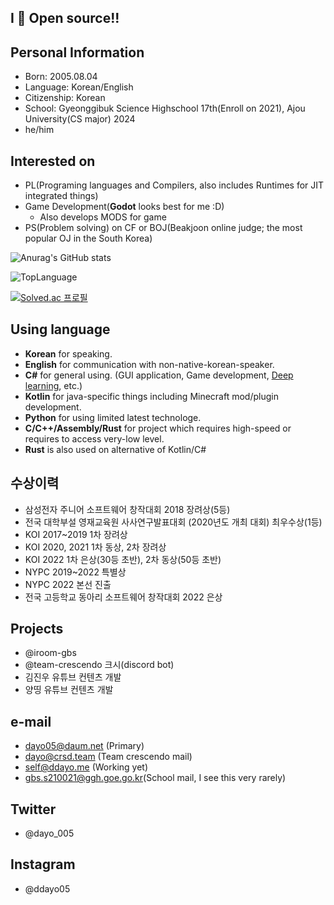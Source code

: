 ## I 💜 Open source!!

## Personal Information
* Born: 2005.08.04
* Language: Korean/English
* Citizenship: Korean
* School: Gyeonggibuk Science Highschool 17th(Enroll on 2021), Ajou University(CS major) 2024
* he/him

## Interested on
* PL(Programing languages and Compilers, also includes Runtimes for JIT integrated things)
* Game Development(**Godot** looks best for me :D)
  + Also develops MODS for game
* PS(Problem solving) on CF or BOJ(Beakjoon online judge; the most popular OJ in the South Korea)

![Anurag's GitHub stats](https://github-readme-stats.vercel.app/api?username=dayo05&show_icons=true&theme=radical)

![TopLanguage](https://github-readme-stats.vercel.app/api/top-langs/?username=dayo05&langs_count=10&layout=compact&theme=radical")

[![Solved.ac 프로필](http://mazassumnida.wtf/api/v2/generate_badge?boj=dayo05)](https://solved.ac/dayo05)

## Using language
* **Korean** for speaking.
* **English** for communication with non-native-korean-speaker.
* **C#** for general using. (GUI application, Game development, [Deep learning](https://github.com/dotnet/TorchSharp), etc.)
* **Kotlin** for java-specific things including Minecraft mod/plugin development.
* **Python** for using limited latest technologe.
* **C/C++/Assembly/Rust** for project which requires high-speed or requires to access very-low level.
* **Rust** is also used on alternative of Kotlin/C#

## 수상이력
* 삼성전자 주니어 소프트웨어 창작대회 2018 장려상(5등)
* 전국 대학부설 영재교육원 사사연구발표대회 (2020년도 개최 대회) 최우수상(1등)
* KOI 2017~2019 1차 장려상
* KOI 2020, 2021 1차 동상, 2차 장려상
* KOI 2022 1차 은상(30등 초반), 2차 동상(50등 초반)
* NYPC 2019~2022 특별상
* NYPC 2022 본선 진출
* 전국 고등학교 동아리 소프트웨어 창작대회 2022 은상

## Projects
* @iroom-gbs
* @team-crescendo 크시(discord bot)
* 김진우 유튜브 컨텐츠 개발
* 양띵 유튜브 컨텐츠 개발

## e-mail
 - dayo05@daum.net (Primary)
 - dayo@crsd.team (Team crescendo mail)
 - self@ddayo.me (Working yet)
 - gbs.s210021@ggh.goe.go.kr(School mail, I see this very rarely)

## Twitter
 - @dayo_005

## Instagram
 - @ddayo05
